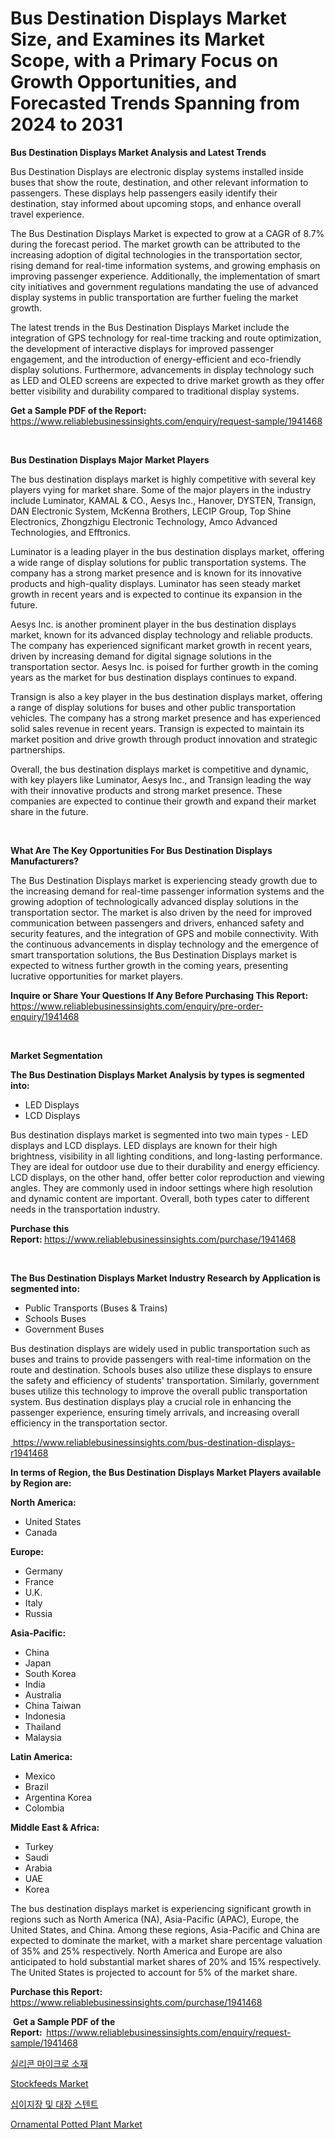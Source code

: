 <p><h1>Bus Destination Displays Market Size, and Examines its Market Scope, with a Primary Focus on Growth Opportunities, and Forecasted Trends Spanning from 2024 to 2031</h1></p><p><strong>Bus Destination Displays Market Analysis and Latest Trends</strong></p>
<p><p>Bus Destination Displays are electronic display systems installed inside buses that show the route, destination, and other relevant information to passengers. These displays help passengers easily identify their destination, stay informed about upcoming stops, and enhance overall travel experience.</p><p>The Bus Destination Displays Market is expected to grow at a CAGR of 8.7% during the forecast period. The market growth can be attributed to the increasing adoption of digital technologies in the transportation sector, rising demand for real-time information systems, and growing emphasis on improving passenger experience. Additionally, the implementation of smart city initiatives and government regulations mandating the use of advanced display systems in public transportation are further fueling the market growth.</p><p>The latest trends in the Bus Destination Displays Market include the integration of GPS technology for real-time tracking and route optimization, the development of interactive displays for improved passenger engagement, and the introduction of energy-efficient and eco-friendly display solutions. Furthermore, advancements in display technology such as LED and OLED screens are expected to drive market growth as they offer better visibility and durability compared to traditional display systems.</p></p>
<p><strong>Get a Sample PDF of the Report:&nbsp;</strong> <a href="https://www.reliablebusinessinsights.com/enquiry/request-sample/1941468">https://www.reliablebusinessinsights.com/enquiry/request-sample/1941468</a></p>
<p>&nbsp;</p>
<p><strong>Bus Destination Displays Major Market Players</strong></p>
<p><p>The bus destination displays market is highly competitive with several key players vying for market share. Some of the major players in the industry include Luminator, KAMAL & CO., Aesys Inc., Hanover, DYSTEN, Transign, DAN Electronic System, McKenna Brothers, LECIP Group, Top Shine Electronics, Zhongzhigu Electronic Technology, Amco Advanced Technologies, and Efftronics.</p><p>Luminator is a leading player in the bus destination displays market, offering a wide range of display solutions for public transportation systems. The company has a strong market presence and is known for its innovative products and high-quality displays. Luminator has seen steady market growth in recent years and is expected to continue its expansion in the future.</p><p>Aesys Inc. is another prominent player in the bus destination displays market, known for its advanced display technology and reliable products. The company has experienced significant market growth in recent years, driven by increasing demand for digital signage solutions in the transportation sector. Aesys Inc. is poised for further growth in the coming years as the market for bus destination displays continues to expand.</p><p>Transign is also a key player in the bus destination displays market, offering a range of display solutions for buses and other public transportation vehicles. The company has a strong market presence and has experienced solid sales revenue in recent years. Transign is expected to maintain its market position and drive growth through product innovation and strategic partnerships.</p><p>Overall, the bus destination displays market is competitive and dynamic, with key players like Luminator, Aesys Inc., and Transign leading the way with their innovative products and strong market presence. These companies are expected to continue their growth and expand their market share in the future.</p></p>
<p>&nbsp;</p>
<p><strong>What Are The Key Opportunities For Bus Destination Displays Manufacturers?</strong></p>
<p><p>The Bus Destination Displays market is experiencing steady growth due to the increasing demand for real-time passenger information systems and the growing adoption of technologically advanced display solutions in the transportation sector. The market is also driven by the need for improved communication between passengers and drivers, enhanced safety and security features, and the integration of GPS and mobile connectivity. With the continuous advancements in display technology and the emergence of smart transportation solutions, the Bus Destination Displays market is expected to witness further growth in the coming years, presenting lucrative opportunities for market players.</p></p>
<p><strong>Inquire or Share Your Questions If Any Before Purchasing This Report:</strong> <a href="https://www.reliablebusinessinsights.com/enquiry/pre-order-enquiry/1941468">https://www.reliablebusinessinsights.com/enquiry/pre-order-enquiry/1941468</a></p>
<p>&nbsp;</p>
<p><strong>Market Segmentation</strong></p>
<p><strong>The Bus Destination Displays Market Analysis by types is segmented into:</strong></p>
<p><ul><li>LED Displays</li><li>LCD Displays</li></ul></p>
<p><p>Bus destination displays market is segmented into two main types - LED displays and LCD displays. LED displays are known for their high brightness, visibility in all lighting conditions, and long-lasting performance. They are ideal for outdoor use due to their durability and energy efficiency. LCD displays, on the other hand, offer better color reproduction and viewing angles. They are commonly used in indoor settings where high resolution and dynamic content are important. Overall, both types cater to different needs in the transportation industry.</p></p>
<p><strong>Purchase this Report:&nbsp;</strong><a href="https://www.reliablebusinessinsights.com/purchase/1941468">https://www.reliablebusinessinsights.com/purchase/1941468</a></p>
<p>&nbsp;</p>
<p><strong>The Bus Destination Displays Market Industry Research by Application is segmented into:</strong></p>
<p><ul><li>Public Transports (Buses & Trains)</li><li>Schools Buses</li><li>Government Buses</li></ul></p>
<p><p>Bus destination displays are widely used in public transportation such as buses and trains to provide passengers with real-time information on the route and destination. Schools buses also utilize these displays to ensure the safety and efficiency of students' transportation. Similarly, government buses utilize this technology to improve the overall public transportation system. Bus destination displays play a crucial role in enhancing the passenger experience, ensuring timely arrivals, and increasing overall efficiency in the transportation sector.</p></p>
<p><a href="https://www.reliablebusinessinsights.com/bus-destination-displays-r1941468">&nbsp;https://www.reliablebusinessinsights.com/bus-destination-displays-r1941468</a></p>
<p><strong>In terms of Region, the Bus Destination Displays Market Players available by Region are:</strong></p>
<p>
    <p> <strong> North America: </strong>
        <ul>
            <li>United States</li>
            <li>Canada</li>
        </ul>
        </p> 
    <p> <strong> Europe: </strong>
        <ul>
            <li>Germany</li>
            <li>France</li>
            <li>U.K.</li>
            <li>Italy</li>
            <li>Russia</li>
        </ul>
        </p> 
    <p> <strong> Asia-Pacific: </strong>
        <ul>
            <li>China</li>
            <li>Japan</li>
            <li>South Korea</li>
            <li>India</li>
            <li>Australia</li>
            <li>China Taiwan</li>
            <li>Indonesia</li>
            <li>Thailand</li>
            <li>Malaysia</li>
        </ul>
        </p> 
    <p> <strong> Latin America: </strong>
        <ul>
            <li>Mexico</li>
            <li>Brazil</li>
            <li>Argentina Korea</li>
            <li>Colombia</li>
        </ul>
        </p> 
    <p> <strong> Middle East & Africa: </strong>
        <ul>
            <li>Turkey</li>
            <li>Saudi</li>
            <li>Arabia</li>
            <li>UAE</li>
            <li>Korea</li>
        </ul>
    </p>
    </p>
<p><p>The bus destination displays market is experiencing significant growth in regions such as North America (NA), Asia-Pacific (APAC), Europe, the United States, and China. Among these regions, Asia-Pacific and China are expected to dominate the market, with a market share percentage valuation of 35% and 25% respectively. North America and Europe are also anticipated to hold substantial market shares of 20% and 15% respectively. The United States is projected to account for 5% of the market share.</p></p>
<p><strong>Purchase this Report: </strong><a href="https://www.reliablebusinessinsights.com/purchase/1941468">https://www.reliablebusinessinsights.com/purchase/1941468</a></p>
<p>&nbsp;<strong>Get a Sample PDF of the Report:&nbsp;&nbsp;</strong><a href="https://www.reliablebusinessinsights.com/enquiry/request-sample/1941468">https://www.reliablebusinessinsights.com/enquiry/request-sample/1941468</a></p>
<p><strong></strong></p>
<p><p><a href="https://medium.com/@daveblock56/%EC%8B%A4%EB%A6%AC%EC%BD%98-%EB%A7%88%EC%9D%B4%ED%81%AC%EB%A1%9C-%EC%86%8C%EC%9E%AC-%EC%82%B0%EC%97%85-%EB%B6%84%EC%84%9D-%EB%B3%B4%EA%B3%A0%EC%84%9C-%EC%9D%91%EC%9A%A9-%EB%B6%84%EC%95%BC-%EC%A7%80%EC%97%AD-%EA%B2%BD%EC%9F%81-%EC%A0%84%EB%9E%B5%EC%97%90-%EB%94%B0%EB%A5%B8-%EC%8B%9C%EC%9E%A5-%EA%B7%9C%EB%AA%A8-%EC%A0%90%EC%9C%A0%EC%9C%A8-%EC%B6%94%EC%84%B8-2024-2031-187b2c1eda3f">실리콘 마이크로 소재</a></p><p><a href="https://github.com/rahu1506/Market-Research-Report-List-4/blob/main/stockfeeds-market.md">Stockfeeds Market</a></p><p><a href="https://github.com/Hubertstyenger6685/Market-Research-Report-List-2/blob/main/6582043114054.md">십이지장 및 대장 스텐트</a></p><p><a href="https://github.com/juniordelafrance/Market-Research-Report-List-3/blob/main/ornamental-potted-plant-market.md">Ornamental Potted Plant Market</a></p></p>